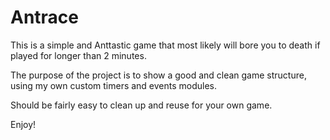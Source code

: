 # Antrace
This is a simple and Anttastic game that most likely will bore you to death if played for longer than 2 minutes. 

The purpose of the project is to show a good and clean game structure, using my own custom timers and events modules.

Should be fairly easy to clean up and reuse for your own game.

Enjoy!
